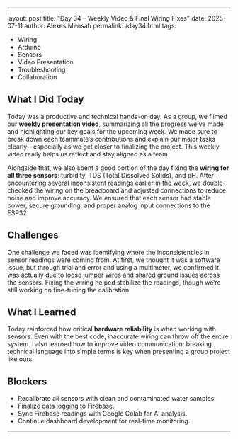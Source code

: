 ---
layout: post
title: "Day 34 – Weekly Video & Final Wiring Fixes"
date: 2025-07-11
author: Alexes Mensah
permalink: /day34.html
tags:
  - Wiring
  - Arduino
  - Sensors
  - Video Presentation
  - Troubleshooting
  - Collaboration


## What I Did Today

Today was a productive and technical hands-on day. As a group, we filmed our **weekly presentation video**, summarizing all the progress we’ve made and highlighting our key goals for the upcoming week. We made sure to break down each teammate’s contributions and explain our major tasks clearly—especially as we get closer to finalizing the project. This weekly video really helps us reflect and stay aligned as a team.

Alongside that, we also spent a good portion of the day fixing the **wiring for all three sensors**: turbidity, TDS (Total Dissolved Solids), and pH. After encountering several inconsistent readings earlier in the week, we double-checked the wiring on the breadboard and adjusted connections to reduce noise and improve accuracy. We ensured that each sensor had stable power, secure grounding, and proper analog input connections to the ESP32.

## Challenges

One challenge we faced was identifying where the inconsistencies in sensor readings were coming from. At first, we thought it was a software issue, but through trial and error and using a multimeter, we confirmed it was actually due to loose jumper wires and shared ground issues across the sensors. Fixing the wiring helped stabilize the readings, though we’re still working on fine-tuning the calibration.

## What I Learned

Today reinforced how critical **hardware reliability** is when working with sensors. Even with the best code, inaccurate wiring can throw off the entire system. I also learned how to improve video communication: breaking technical language into simple terms is key when presenting a group project like ours.

## Blockers

- Recalibrate all sensors with clean and contaminated water samples.
- Finalize data logging to Firebase.
- Sync Firebase readings with Google Colab for AI analysis.
- Continue dashboard development for real-time monitoring.
----
